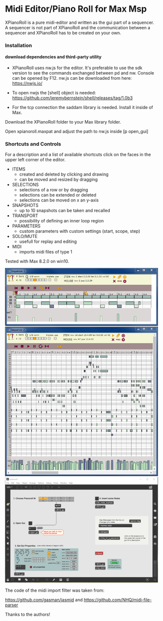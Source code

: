 # Midi Editor/Piano Roll for Max Msp
XPianoRoll is a pure midi-editor and written as the gui part of a sequencer. A sequencer is not part of XPianoRoll and the communication between a sequencer and XPianoRoll has to be created on your own.
 
### Installation

#### download dependencies and third-party utility

- XPianoRoll uses nw.js for the editor. It's preferable to use the sdk version to see the commands exchanged between pd and nw.
Console can be opened by F12. nw.js can be downloaded from here:
https://nwjs.io/

- To open nwjs the [shell] object is needed:
https://github.com/jeremybernstein/shell/releases/tag/1.0b3

- For the tcp connection the saddam library is needed. Install it inside of Max.

Download the XPianoRoll folder to your Max library folder.

Open xpianoroll.maxpat and adjust the path to nw.js inside [p open_gui] 


### Shortcuts and Controls

For a description and a list of available shortcuts click on the faces in the upper left corner of the editor.

- ITEMS
	- created and deleted by clicking and drawing
	- can be moved and resized by dragging
- SELECTIONS
	- selections of a row or by dragging
	- selections can be extended or deleted
	- selections can be moved on x an y-axis
- SNAPSHOTS
	- up to 10 snapshots can be taken and recalled
- TRANSPORT
	- possibility of defining an inner loop region
- PARAMETERS
	- custom parameters with custom settings (start, scope, step)
- SOLO/MUTE
	- usefull for replay and editing
- MIDI
	- imports midi files of type 1


Tested with Max 8.2.0 on win10. 


![alt tag](XPianoRoll/gui/buttons/seq1.png)
![alt tag](XPianoRoll/gui/buttons/seq2.png)
![alt tag](XPianoRoll/gui/buttons/xpianoroll.png)



The code of the midi import filter was taken from:

https://github.com/gasman/jasmid and https://github.com/NHQ/midi-file-parser

Thanks to the authors!
